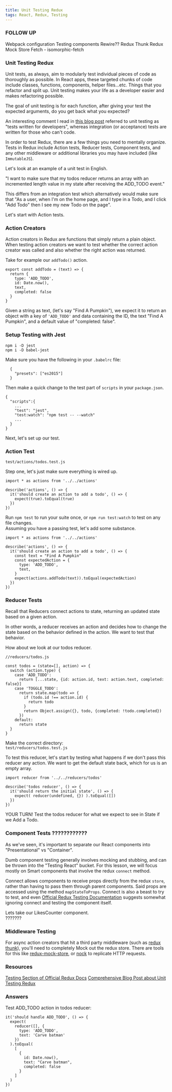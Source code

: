 ```yaml
---
title: Unit Testing Redux
tags: React, Redux, Testing
---
```


### FOLLOW UP
Webpack configuration
Testing components
Rewire??
Redux Thunk
Redux Mock Store
Fetch - isomorphic-fetch

### Unit Testing Redux

Unit tests, as always, aim to modularly test individual pieces of code as thoroughly as possible. In React apps, these targeted chunks of code include classes, functions, components, helper files...etc. Things that you refactor and split up. Unit testing makes your life as a developer easier and makes refactoring possible.  

The goal of unit testing is for each function, after giving your test the expected arguments, do you get back what you expected?

An interesting comment I read in [this blog post](https://www.codementor.io/reactjs/tutorial/redux-unit-test-mocha-mocking) referred to unit testing as "tests written for developers", whereas integration (or acceptance) tests are written for those who can't code.  

In order to test Redux, there are a few things you need to mentally organize. Tests in Redux include Action tests, Reducer tests, Component tests, and any other middleware or additional libraries you may have included (like `ImmutableJS`).

Let's look at an example of a unit test in English.

"I want to make sure that my todos reducer returns an array with an incremented length value in my state after receiving the ADD_TODO event."

This differs from an integration test which alternatively would make sure that "As a user, when I'm on the home page, and I type in a Todo, and I click "Add Todo" then I see my new Todo on the page".

Let's start with Action tests.

### Action Creators

Action creators in Redux are functions that simply return a plain object. When testing action creators we want to test whether the correct action creator was called and also whether the right action was returned.

Take for example our `addTodo()` action.

```
export const addTodo = (text) => {
  return {
    type: 'ADD_TODO',
    id: Date.now(),
    text,
    completed: false
  }
}
```

Given a string as text, (let's say "Find A Pumpkin"), we expect it to return an object with a key of `'ADD_TODO'` and data containing the ID, the text "Find A Pumpkin", and a default value of "completed: false".

### Setup Testing with Jest

`npm i -D jest`  
`npm i -D babel-jest`  

Make sure you have the following in your `.babelrc` file:  

```
  {
    "presets": ["es2015"]
  }
```

Then make a quick change to the test part of `scripts` in your `package.json`.

```
{
  "scripts":{
    ...
    "test": "jest",
    "test:watch": "npm test -- --watch"
    ...
  }
}
```

Next, let's set up our test.  

### Action Test
`test/actions/todos.test.js`  

Step one, let's just make sure everything is wired up.

```
import * as actions from '../../actions'

describe('actions', () => {
  it('should create an action to add a todo', () => {
    expect(true).toEqual(true)
  })
})
```
Run `npm test` to run your suite once, or `npm run test:watch` to test on any file changes.  
Assuming you have a passing test, let's add some substance.

```
import * as actions from '../../actions'

describe('actions', () => {
  it('should create an action to add a todo', () => {
    const text = "Find A Pumpkin"
    const expectedAction = {
      type: 'ADD_TODO',
      text,
    }
    expect(actions.addTodo(text)).toEqual(expectedAction)
  })
})
```

### Reducer Tests

Recall that Reducers connect actions to state, returning an updated state based on a given action.

In other words, a reducer receives an action and decides how to change the state based on the behavior defined in the action. We want to test that behavior.

How about we look at our todos reducer.

```
//reducers/todos.js

const todos = (state=[], action) => {
  switch (action.type) {
    case 'ADD_TODO':
      return [...state, {id: action.id, text: action.text, completed: false}]
    case 'TOGGLE_TODO':
      return state.map(todo => {
        if (todo.id !== action.id) {
          return todo
        }
        return Object.assign({}, todo, {completed: !todo.completed})
      })
    default:
      return state
  }
}
```
Make the correct directory:  
`test/reducers/todos.test.js`  

To test this reducer, let's start by testing what happens if we don't pass this reducer any action. We want to get the default state back, which for us is an empty array.

```
import reducer from '../../reducers/todos'

describe('todos reducer', () => {
  it('should return the initial state', () => {
    expect( reducer(undefined, {}) ).toEqual([])
  })
})

```

YOUR TURN! Test the todos reducer for what we expect to see in State if we Add a Todo.

### Component Tests ????????????
As we've seen, it's important to separate our React components into "Presentational" vs "Container".

Dumb component testing generally involves mocking and stubbing, and can be thrown into the "Testing React" bucket. For this lesson, we will focus mostly on Smart components that involve the redux `connect` method.

Connect allows components to receive props directly from the redux `store`, rather than having to pass them through parent components. Said props are accessed using the method `mapStateToProps`. Connect is also a beast to try to test, and even [Official Redux Testing Documentation](http://redux.js.org/docs/recipes/WritingTests.html) suggests somewhat ignoring connect and testing the component itself.  

Lets take our LikesCounter component.  
???????

### Middleware Testing  

For async action creators that hit a third party middleware (such as [redux thunk](https://github.com/gaearon/redux-thunk)), you'll need to completely Mock out the redux store. There are tools for this like [redux-mock-store](https://github.com/arnaudbenard/redux-mock-store), or [nock](https://github.com/pgte/nock) to replicate HTTP requests.


### Resources
[Testing Section of Official Redux Docs](http://redux.js.org/docs/recipes/WritingTests.html)
[Comprehensive Blog Post about Unit Testing Redux](https://www.codementor.io/reactjs/tutorial/redux-unit-test-mocha-mocking)


### Answers

Test ADD_TODO action in todos reducer:   

```
it('should handle ADD_TODO', () => {
  expect(
    reducer([], {
      type: 'ADD_TODO',
      text: 'Carve batman'
    })
  ).toEqual(
    [
      {
        id: Date.now(),
        text: "Carve batman",
        completed: false
      }
    ]
  )
})
```
